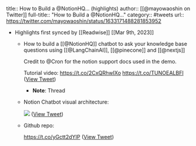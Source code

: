 title:: How to Build a @NotionHQ... (highlights)
author:: [[@mayowaoshin on Twitter]]
full-title:: "How to Build a @NotionHQ..."
category:: #tweets
url:: https://twitter.com/mayowaoshin/status/1633171488281853952

- Highlights first synced by [[Readwise]] [[Mar 9th, 2023]]
	- How to build a [[@NotionHQ]] chatbot to ask your knowledge base questions using [[@LangChainAI]], [[@pinecone]] and [[@nextjs]] 
	  
	  Credit to @Cron for the notion support docs used in the demo.
	  
	  Tutorial video: https://t.co/2CxQRhwIXo https://t.co/TUNOEALBFl ([View Tweet](https://twitter.com/mayowaoshin/status/1633171488281853952))
		- **Note**: Thread
	- Notion Chatbot visual architecture: 
	  
	  ![](https://pbs.twimg.com/media/Fqoxd07WwAE6XlD.jpg) ([View Tweet](https://twitter.com/mayowaoshin/status/1633172376182575110))
	- Github repo:
	  
	  https://t.co/yGctt2dYIP ([View Tweet](https://twitter.com/mayowaoshin/status/1633172511285190657))